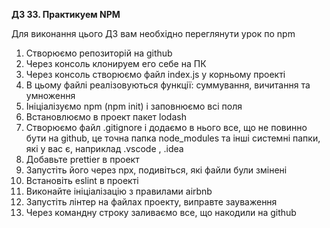 **ДЗ 33. Практикуем NPM**

Для виконання цього ДЗ вам необхідно переглянути урок по npm

1. Створюємо репозиторій на github
2. Через консоль клонируем его себе на ПК
3. Через консоль створюємо файл index.js у корньому проекті
4. В цьому файлі реалізовуються функції: суммування, вичитання та умноження
5. Ініціалізуємо npm (npm init) і заповнюємо всі поля
6. Встановлюємо в проект пакет lodash
7. Створюємо файл .gitignore і додаємо в нього все, що не повинно бути на github, це точна папка node_modules та інші системні папки, які у вас є, наприклад .vscode , .idea
8. Добавьте prettier в проект
9. Запустіть його через npx, подивіться, які файли були змінені
10. Встановіть eslint в проекті
11. Виконайте ініціалізацію з правилами airbnb
12. Запустіть лінтер на файлах проекту, виправте зауваження
13. Через командну строку заливаємо все, що накодили на github
